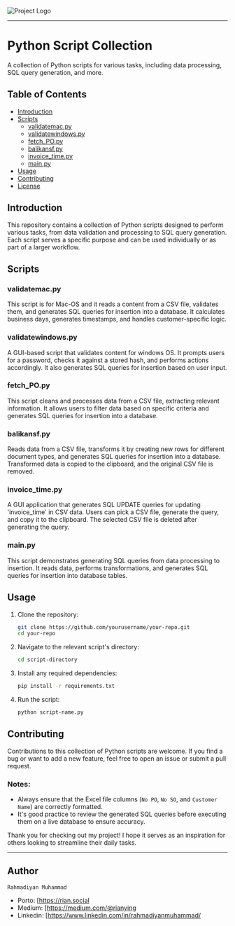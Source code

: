 
![Project Logo](https://manggalla.com/beta/wp-content/uploads/2023/02/Logo-SMR-1.png)

---

# Python Script Collection

A collection of Python scripts for various tasks, including data processing, SQL query generation, and more.

## Table of Contents

- [Introduction](#introduction)
- [Scripts](#scripts)
  - [validatemac.py](#validatemacpy)
  - [validatewindows.py](#validatewindowspy)
  - [fetch_PO.py](#fetch_popy)
  - [balikansf.py](#balikansfpy)
  - [invoice_time.py](#invoice_timepy)
  - [main.py](#mainpy)
- [Usage](#usage)
- [Contributing](#contributing)
- [License](#license)

## Introduction

This repository contains a collection of Python scripts designed to perform various tasks, from data validation and processing to SQL query generation. Each script serves a specific purpose and can be used individually or as part of a larger workflow.

## Scripts

### validatemac.py

This script is for Mac-OS and it reads a content from a CSV file, validates them, and generates SQL queries for insertion into a database. It calculates business days, generates timestamps, and handles customer-specific logic.

### validatewindows.py

A GUI-based script that validates content for windows OS. It prompts users for a password, checks it against a stored hash, and performs actions accordingly. It also generates SQL queries for insertion based on user input.

### fetch_PO.py

This script cleans and processes data from a CSV file, extracting relevant information. It allows users to filter data based on specific criteria and generates SQL queries for insertion into a database.

### balikansf.py

Reads data from a CSV file, transforms it by creating new rows for different document types, and generates SQL queries for insertion into a database. Transformed data is copied to the clipboard, and the original CSV file is removed.

### invoice_time.py

A GUI application that generates SQL UPDATE queries for updating 'invoice_time' in CSV data. Users can pick a CSV file, generate the query, and copy it to the clipboard. The selected CSV file is deleted after generating the query.

### main.py

This script demonstrates generating SQL queries from data processing to insertion. It reads data, performs transformations, and generates SQL queries for insertion into database tables.

## Usage

1. Clone the repository:
   ```bash
   git clone https://github.com/yourusername/your-repo.git
   cd your-repo
   ```

2. Navigate to the relevant script's directory:
   ```bash
   cd script-directory
   ```

3. Install any required dependencies:
   ```bash
   pip install -r requirements.txt
   ```

4. Run the script:
   ```bash
   python script-name.py
   ```

## Contributing

Contributions to this collection of Python scripts are welcome. If you find a bug or want to add a new feature, feel free to open an issue or submit a pull request.

### Notes:
- Always ensure that the Excel file columns (`No PO`, `No SO`, and `Customer Name`) are correctly formatted.
- It's good practice to review the generated SQL queries before executing them on a live database to ensure accuracy.

Thank you for checking out my project! I hope it serves as an inspiration for others looking to streamline their daily tasks.

---

## Author

`Rahmadiyan Muhammad`

- Porto: [https://rian.social
- Medium: [https://medium.com/@rianying
- Linkedin: [https://www.linkedin.com/in/rahmadiyanmuhammad/
